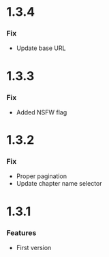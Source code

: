 # 1.3.4

### Fix

* Update base URL

# 1.3.3

### Fix

* Added NSFW flag

# 1.3.2

### Fix

 * Proper pagination
 * Update chapter name selector

# 1.3.1

### Features

* First version
